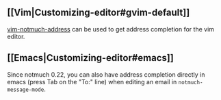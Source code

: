 ## [[Vim|Customizing-editor#gvim-default]]
[vim-notmuch-address](https://github.com/adborden/vim-notmuch-address) can be used to get address completion for the vim editor.

## [[Emacs|Customizing-editor#emacs]]
Since notmuch 0.22, you can also have address completion directly in emacs (press Tab on the "To:" line) when editing an email in `notmuch-message-mode`.